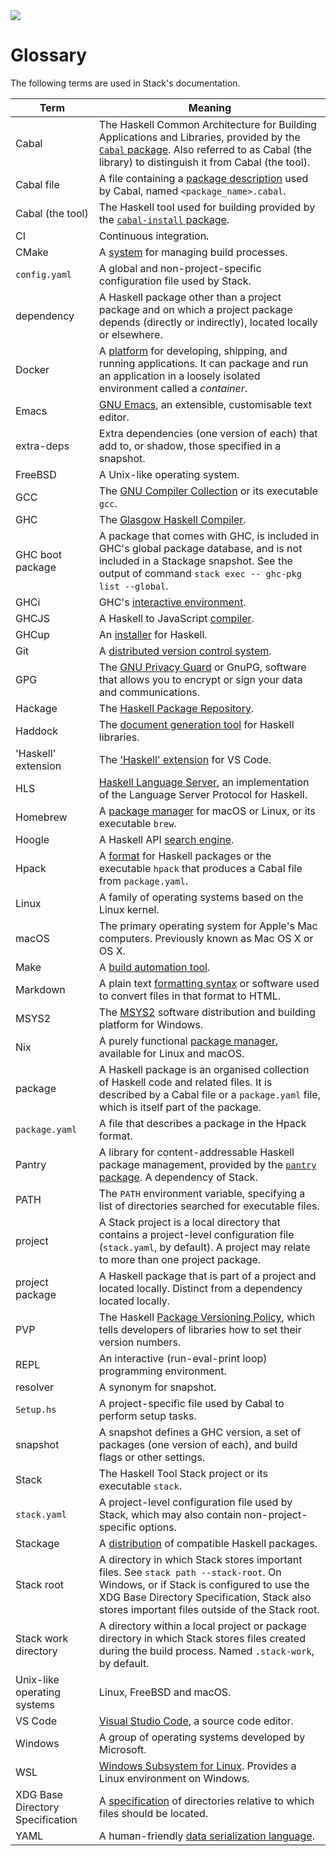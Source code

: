<div class="hidden-warning"><a href="https://docs.haskellstack.org/"><img src="https://cdn.jsdelivr.net/gh/commercialhaskell/stack/doc/img/hidden-warning.svg"></a></div>

# Glossary

The following terms are used in Stack's documentation.

|Term               |Meaning                                                   |
|-------------------|----------------------------------------------------------|
|Cabal              |The Haskell Common Architecture for Building Applications and Libraries, provided by the [`Cabal` package](https://hackage.haskell.org/package/Cabal). Also referred to as Cabal (the library) to distinguish it from Cabal (the tool).|
|Cabal file|A file containing a [package description](https://cabal.readthedocs.io/en/stable/cabal-package-description-file.html) used by Cabal, named `<package_name>.cabal`.|
|Cabal (the tool)|The Haskell tool used for building provided by the [`cabal-install` package](https://hackage.haskell.org/package/cabal-install).|
|CI                 |Continuous integration.                                   |
|CMake              |A [system](https://cmake.org/) for managing build processes.|
|`config.yaml`      |A global and non-project-specific configuration file used by Stack.|
|dependency         |A Haskell package other than a project package and on which a project package depends (directly or indirectly), located locally or elsewhere.|
|Docker             |A [platform](https://www.docker.com/) for developing,  shipping, and running applications. It can package and run an application in a loosely isolated environment called a _container_.|
|Emacs              |[GNU Emacs](https://www.gnu.org/software/emacs/), an extensible, customisable text editor.|
|extra-deps         |Extra dependencies (one version of each) that add to, or shadow, those specified in a snapshot.|
|FreeBSD            |A Unix-like operating system.                             |
|GCC                |The [GNU Compiler Collection](https://gcc.gnu.org/) or its executable `gcc`.|
|GHC                |The [Glasgow Haskell Compiler](https://www.haskell.org/ghc/).|
|GHC boot package   |A package that comes with GHC, is included in GHC's global package database, and is not included in a Stackage snapshot. See the output of command `stack exec -- ghc-pkg list --global`.|
|GHCi               |GHC's [interactive environment](https://downloads.haskell.org/~ghc/latest/docs/html/users_guide/ghci.html).|
|GHCJS              |A Haskell to JavaScript [compiler](https://github.com/ghcjs/ghcjs).|
|GHCup              |An [installer](https://www.haskell.org/ghcup/) for Haskell.
|Git                |A [distributed version control system](https://git-scm.com/).|
|GPG                |The [GNU Privacy Guard](https://gnupg.org/) or GnuPG, software that allows you to encrypt or sign your data and communications.|
|Hackage            |The [Haskell Package Repository](https://hackage.haskell.org/).
|Haddock            |The [document generation tool](https://hackage.haskell.org/package/haddock) for Haskell libraries.|
|'Haskell' extension|The ['Haskell' extension]() for VS Code.                  |
|HLS                |[Haskell Language Server](https://haskell-language-server.readthedocs.io/en/latest/), an implementation of the Language Server Protocol for Haskell.|
|Homebrew           |A [package manager](https://brew.sh/) for macOS or Linux, or its executable `brew`.|
|Hoogle             |A Haskell API [search engine](https://hoogle.haskell.org/).|
|Hpack              |A [format](https://github.com/sol/hpack) for Haskell packages or the executable `hpack` that produces a Cabal file from `package.yaml`.|
|Linux              |A family of operating systems based on the Linux kernel.  |
|macOS              |The primary operating system for Apple's Mac computers. Previously known as Mac OS X or OS X.|
|Make               |A [build automation tool](https://www.gnu.org/software/make/).|
|Markdown           |A plain text [formatting syntax](https://daringfireball.net/projects/markdown/) or software used to convert files in that format to HTML.|
|MSYS2              |The [MSYS2](https://www.msys2.org/) software distribution and building platform for Windows.|
|Nix                |A purely functional [package manager](https://nixos.org/), available for Linux and macOS.|
|package            |A Haskell package is an organised collection of Haskell code and related files. It is described by a Cabal file or a `package.yaml` file, which is itself part of the package.|
|`package.yaml`     |A file that describes a package in the Hpack format.      |
|Pantry             |A library for content-addressable Haskell package management, provided by the [`pantry` package](https://hackage.haskell.org/package/pantry). A dependency of Stack.|
|PATH               |The `PATH` environment variable, specifying a list of directories searched for executable files.|
|project            |A Stack project is a local directory that contains a project-level configuration file (`stack.yaml`, by default). A project may relate to more than one project package.|
|project package    |A Haskell package that is part of a project and located locally. Distinct from a dependency located locally.|
|PVP                |The Haskell [Package Versioning Policy](https://pvp.haskell.org/), which tells developers of libraries how to set their version numbers.|
|REPL               |An interactive (run-eval-print loop) programming environment.|
|resolver           |A synonym for snapshot.                                   |
|`Setup.hs`         |A project-specific file used by Cabal to perform setup tasks.|
|snapshot           |A snapshot defines a GHC version, a set of packages (one version of each), and build flags or other settings.|
|Stack              |The Haskell Tool Stack project or its executable `stack`. |
|`stack.yaml`       |A project-level configuration file used by Stack, which may also contain non-project-specific options.|
|Stackage           |A [distribution](https://www.stackage.org/) of compatible Haskell packages.|
|Stack root         |A directory in which Stack stores important files. See `stack path --stack-root`. On Windows, or if Stack is configured to use the XDG Base Directory Specification, Stack also stores important files outside of the Stack root.|
|Stack work directory|A directory within a local project or package directory in which Stack stores files created during the build process. Named `.stack-work`, by default.|
|Unix-like operating systems|Linux, FreeBSD and macOS.                         |
|VS Code            |[Visual Studio Code](https://code.visualstudio.com/), a source code editor.|
|Windows            |A group of operating systems developed by Microsoft.      |
|WSL                |[Windows Subsystem for Linux](https://docs.microsoft.com/en-us/windows/wsl/). Provides a Linux environment on Windows.|
|XDG Base Directory Specification|A [specification](https://specifications.freedesktop.org/basedir-spec/basedir-spec-latest.html) of directories relative to which files should be located.|
|YAML               |A human-friendly [data serialization language](https://yaml.org/).|
